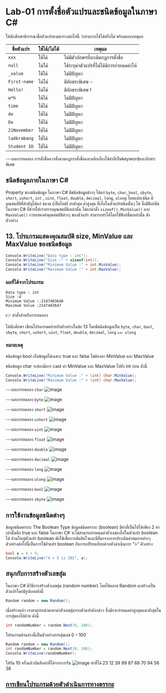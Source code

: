 # Lab-01 การตั้งชื่อตัวแปรและชนิดข้อมูลในภาษา C\#


 ให้นักศึกษาพิจารณาชื่อตัวแปรตามตารางต่อไปนี้ ว่าสามารถใช้ได้หรือไม่ พร้อมบอกเหตุผล

| ชื่อตัวแปร | ใช้ได้/ไม่ได้ | เหตุผล|
|--|--|--|
| `xxx`     | ใช้ได้ | ไม่มีตัวอักษรที่ละเมิดกฎการตั้งชื่อ |
| `null` | ไม่ได้ |ใช้ระบุค่าตัวแปรที่ไม่ได้มีการกำหนดค่าให้ |
| `_value` | ใช้ได้ | ไม่มีปัญหา |
| `First-name`| ไม่ได้ | มีอักขระพิเศษ - |
| `Hello!` | ไม่ได้ | มีอักขระพิเศษ ! |
| `w*h` | ใช้ได้ | ไม่มีปัญหา |
| `time` | ใช้ได้ | ไม่มีปัญหา |
| `do` | ใช้ได้ | ไม่มีปัญหา |
| `Do` | ใช้ได้ | ไม่มีปัญหา|
| `21November`| ใช้ได้ | ไม่มีปัญหา |
| `ladkrabang`| ใช้ได้ | ไม่มีปัญหา |
| `Student ID`| ใช้ได้ | ไม่มีปัญหา |


---ผลการทดลอง
การตั้งชื่อควรตั้งตามกฎการตั้งชื่อและหลีกเลี่ยงใช้คำที่เป็นkeywordและอักขระพิเศษ

## ชนิดข้อมูลภายในภาษา C\#

Property ของชนิดข้อมูล ในภาษา C# มีชนิดข้อมูลต่างๆ ได้แก่ `byte`, `char`, `bool`, `sbyte`, `short`, `ushort`, `int` , `uint`, `float`, `double`, `decimal`, `long`, `ulong` โดยแต่ละชนิด มีคุณสมบัติที่สำคัญได้แก่ ขนาด (เป็นไบต์) ค่าต่ำสุด ค่าสูงสุด ที่เก็บในตัวแปรชนิดนั้นๆ ได้ ซึ่งมีฟังก์ชันในภาษา C# ที่ช่วยให้เราทราบคุณสมบัติเหล่านั้น ได้แก่คำสั่ง `sizeof()`, `MinValue()` และ `MaxValue()` การแสดงค่าคุณสมบัติต่างๆ ของตัวแปร สามารถทำได้โดยใช้ฟังก์ชั่นเหล่านั้น ดังตัวอย่าง

## 13. โปรแกรมแสดงคุณสมบัติ size, MinValue และ MaxValue ของชนิดข้อมูล

```csharp
Console.WriteLine("Data type : int");
Console.WriteLine("Size :" + sizeof(int));
Console.WriteLine("Minimum Value :" + int.MinValue);
Console.WriteLine("Maximum Value :" + int.MaxValue);
```

### ผลที่ได้จากโปรแกรม
```text
Data type : int
Size :4
Minimum Value :-2147483648
Maximum Value :2147483647
```

👉 คำสั่งสำหรับการทดลอง  

ให้นักศึกษา เขียนโปรแกรมคล้ายกับตัวอย่างในข้อ 13 โดยมีชนิดข้อมูลเป็น `byte`, `char`, `bool`, `sbyte`, `short`, `ushort`, `uint`, `float`, `double`, `decimal`, `long` `และ ulong`  

### หมายเหตุ

ชนิดข้อมูล bool เก็บข้อมูลได้เฉพาะ true และ false ไม่ต้องหา MinValue และ MaxValue

ชนิดข้อมูล char จะต้องมีการ cast ค่า MinValue และ MaxValue ไปยัง int ก่อน ดังนี้

```csharp
Console.WriteLine("Minimum Value :" + (int) char.MinValue);
Console.WriteLine("Maximum Value :" + (int) char.MaxValue);
```
---ผลการทดลอง `char`
![image](https://github.com/65030121natthamon/03376836-OOP-2566-Lab-01/assets/144195611/bbd853b7-be14-4319-918c-3cc37d338b27)

---ผลการทดลอง `byte`
![image](https://github.com/65030121natthamon/03376836-OOP-2566-Lab-01/assets/144195611/14e04eeb-46d8-4247-a28a-28c969359b0c)

---ผลการทดลอง `short`
 ![image](https://github.com/65030121natthamon/03376836-OOP-2566-Lab-01/assets/144195611/e4a52c55-5136-45ac-8ef0-c1fed884e168)

---ผลการทดลอง `ushort`
![image](https://github.com/65030121natthamon/03376836-OOP-2566-Lab-01/assets/144195611/2d9498b8-417f-4c1a-9f47-4cc9f99973cb)


---ผลการทดลอง `uint`
![image](https://github.com/65030121natthamon/03376836-OOP-2566-Lab-01/assets/144195611/ff82e425-e708-4450-9818-fbd60d979628)

 
---ผลการทดลอง `float`
 ![image](https://github.com/65030121natthamon/03376836-OOP-2566-Lab-01/assets/144195611/01683a28-b030-403f-88dd-e3412c74d77d)


---ผลการทดลอง `double`
 ![image](https://github.com/65030121natthamon/03376836-OOP-2566-Lab-01/assets/144195611/71dd8ebd-c7ac-4b4e-b1cd-f0490753ffc2)

---ผลการทดลอง `decimal`
 ![image](https://github.com/65030121natthamon/03376836-OOP-2566-Lab-01/assets/144195611/7825525a-3e78-4356-b0d5-1f9920bb677a)

---ผลการทดลอง `long`
![image](https://github.com/65030121natthamon/03376836-OOP-2566-Lab-01/assets/144195611/184c4aab-a0e2-4eee-ad2c-963147aa3b4e)


---ผลการทดลอง `ulong`
![image](https://github.com/65030121natthamon/03376836-OOP-2566-Lab-01/assets/144195611/56d58630-89e4-4ebf-8ae4-7246a321e1f6)


---ผลการทดลอง `bool`
![image](https://github.com/65030121natthamon/03376836-OOP-2566-Lab-01/assets/144195611/b495b669-502f-4319-a1d5-8ed9a9f85ab8)


---ผลการทดลอง `sbyte`
![image](https://github.com/65030121natthamon/03376836-OOP-2566-Lab-01/assets/144195611/a0cf52c4-4bdd-4168-8ddc-aaf81f81d7a9)


## การใช้งานข้อมูลชนิดต่างๆ

ข้อมูลชนิดตรรกะ The Boolean Type
ข้อมูลชนิดตรรกะ (boolean) มีค่าที่เป็นไปได้เพียง 2 ค่าเท่านั้นคือ true และ false ในภาษา C# จะไม่สามารถกำหนดค่าตัวเลขลงไปในตัวแปร boolean ได้ ส่วนใหญ่ตัวแปร boolean มักใช้เพื่อการตัดสินใจและมีที่มาจากการประเมินค่าสมการต่างๆ ตัวอย่างต่อไปนี้เป็นการใช้ตัวแปร boolean กับการเปรียบเทียบด้วยตัวดำเนินการ “>”
ตัวอย่าง

```csharp
bool a = 4 > 5;
Console.WriteLine("4 > 5 is {0}", a);
```

## สนุกกับการสร้างตัวเลขสุ่ม

ในภาษา C# มีวิธีการสร้างตัวเลขสุ่ม (random number) โดยใช้คลาส Random มาสร้างเป็นตัวแปรโดยมีรูปแบบดังนี้

```csharp
Random random = new Random();
```

เมื่อสร้างแล้ว เราสามารถนำมาหาค่าตัวเลขสุ่มจากตัวแปรดังกล่าว ซึ่งมักจะกำหนดค่าสูงสุดและต่ำสุดในการสุ่มลงไปด้วย ดังนี้

```csharp
int randomNumber = random.Next(0, 100);
```

โปรแกรมด้านล่างนี้เป็นตัวอย่างการสุ่มเลข 0 – 100

```csharp
Random random = new Random();
int randomNumber = random.Next(0, 100);
Console.WriteLine(randomNumber);
```
 
ให้รัน 10 ครั้งแล้วบันทึกค่าที่ได้จากการรัน
![image](https://github.com/65030121natthamon/03376836-OOP-2566-Lab-01/assets/144195611/dc298575-6698-45d6-873b-99e581060da2)
ค่าที่ได้ 23 12 39 99 87 68 70 94 56 36
## [การเขียนโปรแกรมด้วยตัวดำเนินการทางตรรกะ](./Lab-01-part-14.md)
